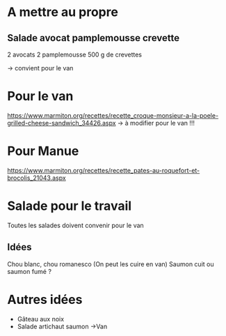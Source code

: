 # A mettre au propre
## Salade avocat pamplemousse crevette
2 avocats 
2 pamplemousse
500 g de crevettes

-> convient pour le van


# Pour le van
https://www.marmiton.org/recettes/recette_croque-monsieur-a-la-poele-grilled-cheese-sandwich_34426.aspx
-> à modifier pour le van !!!

# Pour Manue
https://www.marmiton.org/recettes/recette_pates-au-roquefort-et-brocolis_21043.aspx


# Salade pour le travail
Toutes les salades doivent convenir pour le van
## Idées
Chou blanc, chou romanesco (On peut les cuire en van)
Saumon cuit ou saumon fumé ?


# Autres idées
 - Gâteau aux noix
 - Salade artichaut saumon ->Van



